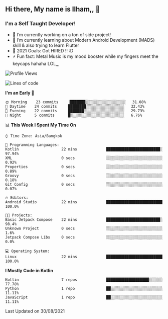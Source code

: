 ## Hi there, My name is Ilham,, 👋


### I'm a Self Taught Developer!
- 🔭 I’m currently working on a ton of side project!
- 🌱 I’m currently learning about Modern Android Development (MADS) skill & also trying to learn Flutter
- 🥅 2021 Goals: Got HIRED !! :D
- ⚡ Fun fact: Metal Music is my mood booster while my fingers meet the keycaps hahaha LOL,,, 



<!--START_SECTION:waka-->
![Profile Views](http://img.shields.io/badge/Profile%20Views-0-blue)

![Lines of code](https://img.shields.io/badge/From%20Hello%20World%20I%27ve%20Written-376933%20lines%20of%20code-blue)

**I'm an Early 🐤** 

```text
🌞 Morning    23 commits     ███████░░░░░░░░░░░░░░░░░░   31.08% 
🌆 Daytime    24 commits     ████████░░░░░░░░░░░░░░░░░   32.43% 
🌃 Evening    22 commits     ███████░░░░░░░░░░░░░░░░░░   29.73% 
🌙 Night      5 commits      █░░░░░░░░░░░░░░░░░░░░░░░░   6.76%

```


📊 **This Week I Spent My Time On** 

```text
⌚︎ Time Zone: Asia/Bangkok

💬 Programming Languages: 
Kotlin                   22 mins             ████████████████████████░   97.94% 
XML                      0 secs              ░░░░░░░░░░░░░░░░░░░░░░░░░   0.92% 
Properties               0 secs              ░░░░░░░░░░░░░░░░░░░░░░░░░   0.89% 
Groovy                   0 secs              ░░░░░░░░░░░░░░░░░░░░░░░░░   0.18% 
Git Config               0 secs              ░░░░░░░░░░░░░░░░░░░░░░░░░   0.07%

🔥 Editors: 
Android Studio           22 mins             █████████████████████████   100.0%

🐱‍💻 Projects: 
Basic Jetpack Compose    22 mins             ████████████████████████░   98.4% 
Unknown Project          0 secs              ░░░░░░░░░░░░░░░░░░░░░░░░░   1.6% 
Jetpack Compose Libs     0 secs              ░░░░░░░░░░░░░░░░░░░░░░░░░   0.0%

💻 Operating System: 
Linux                    22 mins             █████████████████████████   100.0%

```

**I Mostly Code in Kotlin** 

```text
Kotlin                   7 repos             ███████████████████░░░░░░   77.78% 
Python                   1 repo              ██░░░░░░░░░░░░░░░░░░░░░░░   11.11% 
JavaScript               1 repo              ██░░░░░░░░░░░░░░░░░░░░░░░   11.11%

```



 Last Updated on 30/08/2021
<!--END_SECTION:waka-->

